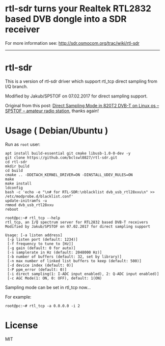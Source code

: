 rtl-sdr
turns your Realtek RTL2832 based DVB dongle into a SDR receiver
======================================================================

For more information see:
http://sdr.osmocom.org/trac/wiki/rtl-sdr

---

# rtl-sdr

This is a version of rtl-sdr driver which support rtl_tcp direct sampling from I/Q branch.

Modified by Jakub/SP5TOF on 07.02.2017 for direct sampling support.

Original from this post: [Direct Sampling Mode in 820T2 DVB-T on Linux os &#8211; SP5TOF &#8211; amateur radio station](http://inteligentny-dom.vxm.pl/sp5tof/?page_id=404), thanks again!

# Usage ( Debian/Ubuntu )

Run as `root` user:

```
apt install build-essential git cmake libusb-1.0-0-dev -y
git clone https://github.com/bclswl0827/rtl-sdr.git
cd rtl-sdr
mkdir build
cd build
cmake .. -DDETACH_KERNEL_DRIVER=ON -DINSTALL_UDEV_RULES=ON
make
make install
ldconfig
bash -c 'echo -e "\n# for RTL-SDR:\nblacklist dvb_usb_rtl28xxu\n" >> /etc/modprobe.d/blacklist.conf'
update-initramfs -u
rmmod dvb_usb_rtl28xxu
reboot
```

```
root@pc:~# rtl_tcp --help
rtl_tcp, an I/Q spectrum server for RTL2832 based DVB-T receivers
Modified by Jakub/SP5TOF on 07.02.2017 for direct sampling support

Usage: [-a listen address]
 [-p listen port (default: 1234)]
 [-f frequency to tune to [Hz]]
 [-g gain (default: 0 for auto)]
 [-s samplerate in Hz (default: 2048000 Hz)]
 [-b number of buffers (default: 32, set by library)]
 [-n max number of linked list buffers to keep (default: 500)]
 [-d device index (default: 0)]
 [-P ppm_error (default: 0)]
 [-i direct sampling(1: I-ADC input enabled), 2: Q-ADC input enabled)]
 [-c AGC Mode(1: ON, 0: OFF), default: 1(ON)
```

Sampling mode can be set in rtl_tcp now...

For example:

```
root@pc:~# rtl_tcp -a 0.0.0.0 -i 2
```

# License

MIT
